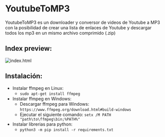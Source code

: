 # YoutubeToMP3
YoutubeToMP3 es un downloader y conversor de videos de Youtube a MP3 con la posibilidad de crear una lista de enlaces de Youtube y descargar todos los mp3 en un mismo archivo comprimido (.zip)

## Index preview:
![index.html](https://i.imgur.com/k9jyQPB.png)

## Instalación:
- Instalar ffmpeg en Linux:
  - `sudo apt-get install ffmpeg`
- Instalar ffmpeg en Windows:
  - Descargar ffmpeg para Windows: 
  `https://www.ffmpeg.org/download.html#build-windows`
  - Ejecutar el siguiente comando:
  `setx /M PATH "path\to\ffmpeg\bin;%PATH%"`
- Instalar librerias para python:
  - `python3 -m pip install -r requirements.txt`
